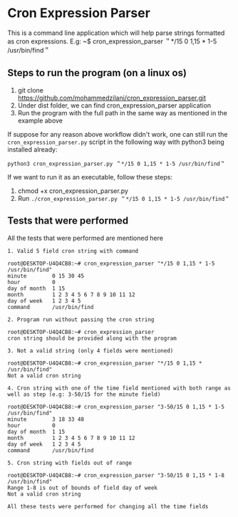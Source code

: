 # Cron Expression Parser

This is a command line application which will help parse strings formatted as cron expressions.
E.g: ~$ cron_expression_parser ＂*/15 0 1,15 * 1-5 /usr/bin/find＂

## Steps to run the program (on a linux os)
1. git clone https://github.com/mohammedzilani/cron_expression_parser.git
2. Under dist folder, we can find cron_expression_parser application
3. Run the program with the full path in the same way as mentioned in the example above

If suppose for any reason above workflow didn't work, one can still run the `cron_expression_parser.py` script in the following way with python3 being installed already:

`python3 cron_expression_parser.py ＂*/15 0 1,15 * 1-5 /usr/bin/find＂`

If we want to run it as an executable, follow these steps:

1. chmod +x cron_expression_parser.py
2. Run `./cron_expression_parser.py ＂*/15 0 1,15 * 1-5 /usr/bin/find＂` 

## Tests that were performed
All the tests that were performed are mentioned here

```
1. Valid 5 field cron string with command

root@DESKTOP-U4Q4CB8:~# cron_expression_parser "*/15 0 1,15 * 1-5 /usr/bin/find"
minute        0 15 30 45
hour          0
day of month  1 15
month         1 2 3 4 5 6 7 8 9 10 11 12
day of week   1 2 3 4 5
command       /usr/bin/find

2. Program run without passing the cron string

root@DESKTOP-U4Q4CB8:~# cron_expression_parser                                                                                          
cron string should be provided along with the program

3. Not a valid string (only 4 fields were mentioned)

root@DESKTOP-U4Q4CB8:~# cron_expression_parser "*/15 0 1,15 * /usr/bin/find"                                                            
Not a valid cron string

4. Cron string with one of the time field mentioned with both range as well as step (e.g: 3-50/15 for the minute field)

root@DESKTOP-U4Q4CB8:~# cron_expression_parser "3-50/15 0 1,15 * 1-5 /usr/bin/find"                                                   
minute        3 18 33 48                                                                                                             
hour          0                                                                                                                       
day of month  1 15                                                                                                                    
month         1 2 3 4 5 6 7 8 9 10 11 12                                                                                             
day of week   1 2 3 4 5                                                                                                               
command       /usr/bin/find

5. Cron string with fields out of range

root@DESKTOP-U4Q4CB8:~# cron_expression_parser "3-50/15 0 1,15 * 1-8 /usr/bin/find"                                                   
Range 1-8 is out of bounds of field day of week                                                                                       
Not a valid cron string 

All these tests were performed for changing all the time fields

```
